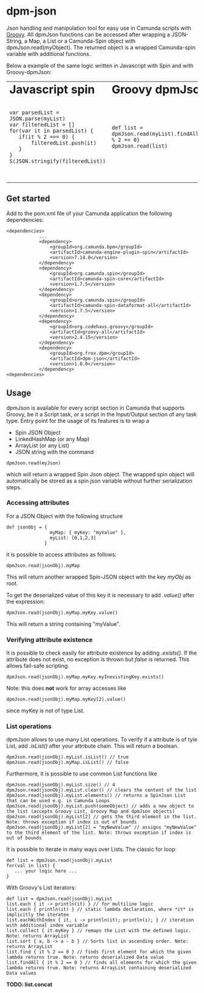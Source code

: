 # dpm-json
Json handling and manipulation tool for easy use in Camunda scripts with [Groovy](https://groovy-lang.org/syntax.html). All dpmJson functions can be accessed after wrapping a JSON-String, a Map, a List or a Camunda-Spin object with dpmJson.read(myObject). The returned object is a wrapped Camunda-spin variable with additional functions.

Below a example of the same logic written in Javascript with Spin and with Groovy-dpmJson:

<table border="0">
 <tr>
    <td><b style="font-size:30px">Javascript spin</b></td>
    <td><b style="font-size:30px">Groovy dpmJson</b></td>
 </tr>
 <tr>
   <td>
     <pre><code>
var parsedList = JSON.parse(myList)
var filteredList = []
for(var it in parsedList) {
   if(it % 2 === 0) {
       filteredList.push(it)
   }
}
S(JSON.stringify(filteredList))
        </code>
      </pre>
   </td>
    <td>
      <pre><code>
def list = dpmJson.read(myList).findAll{it % 2 == 0}
dpmJson.read(list)
        </code>
      </pre>
   </td>
 </tr>
</table>

## Get started
Add to the pom.xml file of your Camunda application the following dependencies:

```
<dependencies>
            ...
            <dependency>
                <groupId>org.camunda.bpm</groupId>
                <artifactId>camunda-engine-plugin-spin</artifactId>
                <version>7.14.0</version>
            </dependency>
            <dependency>
                <groupId>org.camunda.spin</groupId>
                <artifactId>camunda-spin-core</artifactId>
                <version>1.7.5</version>
            </dependency>
            <dependency>
                <groupId>org.camunda.spin</groupId>
                <artifactId>camunda-spin-dataformat-all</artifactId>
                <version>1.7.5</version>
            </dependency>
            <dependency>
                <groupId>org.codehaus.groovy</groupId>
                <artifactId>groovy-all</artifactId>
                <version>2.4.15</version>
            </dependency>
            <dependency>
                <groupId>org.frox.dpm</groupId>
                <artifactId>dpm-json</artifactId>
                <version>1.0.0</version>
            </dependency>
<dependencies>
```

## Usage
dpmJson is available for every script section in Camunda that supports Groovy, be it a Script task, or a script in the Input/Output section of any task type. Entry point for the usage of its features is to wrap a 
- Spin JSON Object
- LinkedHashMap (or any Map)
- ArrayList (or any List)
- JSON string 
with the command
```
dpmJson.read(myJson)
```
which will return a wrapped Spin Json object. The wrapped spin object will automatically be stored as a spin json variable without further serialization steps.

### Accessing attributes

For a JSON Object with the following structure

```
def jsonObj = {
                myMap: { myKey: "myValue" },
                myList: [0,1,2,3]
              }
```
it is possible to access attributes as follows:
```
dpmJson.read(jsonObj).myMap
```
This will return another wrapped Spin-JSON object with the key *myObj* as root.

To get the deserialized value of this key it is necessary to add *.value()* after the expression:
```
dpmJson.read(jsonObj).myMap.myKey.value()
```
This will return a string containing "myValue".

### Verifying attribute existence

It is possible to check easily for attribute existence by adding *.exists()*. If the attribute does not exist, no exception is thrown but *false* is returned. This allows fail-safe scripting.
```
dpmJson.read(jsonObj).myMap.myKey.myInexistingKey.exists()
```
Note: this does **not** work for array accesses like
```
dpmJson.read(jsonObj).myMap.myKey[2].value()
```
since myKey is not of type List.

### List operations

dpmJson allows to use many List operations. To verify if a attribute is of tyle List, add *.isList()* after your attribute chain. This will return a boolean. 
```
dpmJson.read(jsonObj).myList.isList() // true
dpmJson.read(jsonObj).myMap.isList() // false
```
Furthermore, it is possible to use common List functions like
```
dpmJson.read(jsonObj).myList.size() // 4
dpmJson.read(jsonObj).myList.clear() // clears the content of the list
dpmJson.read(jsonObj).myList.elements() // returns a SpinJson List that can be used e.g. in Camunda Loops
dpmJson.read(jsonObj).myList.push(someObject) // adds a new object to the list (accepts Groovy List, Groovy Map and dpmJson objects)
dpmJson.read(jsonObj).myList[2] // gets the third element in the list. Note: throws exception if index is out of bounds
dpmJson.read(jsonObj).myList[2] = "myNewValue" // assigns "myNewValue" to the third element of the list. Note: throws exception if index is out of bounds
```

It is possible to iterate in many ways over Lists. The classic for loop:
```
def list = dpmJson.read(jsonObj).myList
for(val in list) {
   ... your logic here ...
}
```
With Groovy's List iterators:
```
def list = dpmJson.read(jsonObj).myList
list.each { it -> println(it) } // for multiline logic
list.each { println(it) } // static lambda declaration, where *it* is implicitly the iteratee
list.eachWithIndex { it, i -> println(it); println(i); } // iteration with additional index variable
list.collect { it.myKey } // remaps the List with the defined logic. Note: returns ArrayList
list.sort { a, b -> a - b } // Sorts list in ascending order. Note: returns ArrayList
list.find { it % 2 == 0 } // finds first element for which the given lambda returns true. Note: returns deserialized Data value
list.findAll { it % 2 == 0 } // finds all elements for which the given lambda returns true. Note: returns ArrayList containing deserialized Data values
```

**TODO: list.concat**
